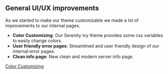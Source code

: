 ## General UI/UX improvements

As we started to make our theme customizable we made a lot of improvements to
our internal pages.

- __Color Customizing__: Our Serenity ivy theme provides some css variables to easily change colors.
- __User friendly error pages__: Streamlined and user friendly design of our internal error pages. 
- __Clean info page__: New clean and modern server info page.

<div class="short-links">
	<a href="${docBaseUrl}/designer-guide/user-interface/user-dialogs.html#color-customizing"
		target="_blank" rel="noopener noreferrer">
		<i class="fas fa-pen"></i> Color Customizing
	</a>
</div>
